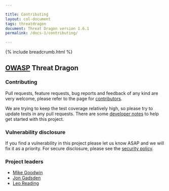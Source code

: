 ```yaml
---

title: Contributing
layout: col-document
tags: threatdragon
document: Threat Dragon version 1.6.1
permalink: /docs-1/contributing/

---
```


{% include breadcrumb.html %}
## [OWASP](https://www.owasp.org) Threat Dragon

### Contributing

Pull requests, feature requests, bug reports and feedback of any kind are very welcome, please refer to the page for
[contributors](https://github.com/OWASP/threat-dragon/blob/main/CONTRIBUTING.md). 

We are trying to keep the test coverage relatively high, so please try to update tests in any pull requests.
There are some [developer notes](https://github.com/OWASP/threat-dragon/blob/archive-legacy-v1.x/dev-notes.md)
to help get started with this project.

### Vulnerability disclosure

If you find a vulnerability in this project please let us know ASAP and we will fix it as a priority.
For secure disclosure, please see the [security policy](https://github.com/OWASP/threat-dragon/blob/main/SECURITY.md).

### Project leaders

* [Mike Goodwin](mailto:mike.goodwin@owasp.org)
* [Jon Gadsden](mailto:jon.gadsden@owasp.org)
* [Leo Reading](mailto:leo.reading@owasp.org)
